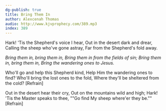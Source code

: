 ```yaml
---
dg-publish: true
title: Bring Them In
author: Alexcenah Thomas
audio: http://www.kjvprophecy.com/389.mp3
index: 389
---
```


Hark! 'Tis the Shepherd's voice I hear,
Out in the desert dark and drear,
Calling the sheep who've gone astray,
Far from the Shepherd's fold away.

*Bring them in, bring them in,
Bring them in from the fields of sin;
Bring them in, bring them in,
Bring the wandering ones to Jesus.*

Who'll go and help this Shepherd kind,
Help Him the wandering ones to find?
Who'll bring the lost ones to the fold,
Where they'll be sheltered from the cold? [Refrain]

Out in the desert hear their cry,
Out on the mountains wild and high;
Hark! 'Tis the Master speaks to thee,
""Go find My sheep where'er they be."" [Refrain]